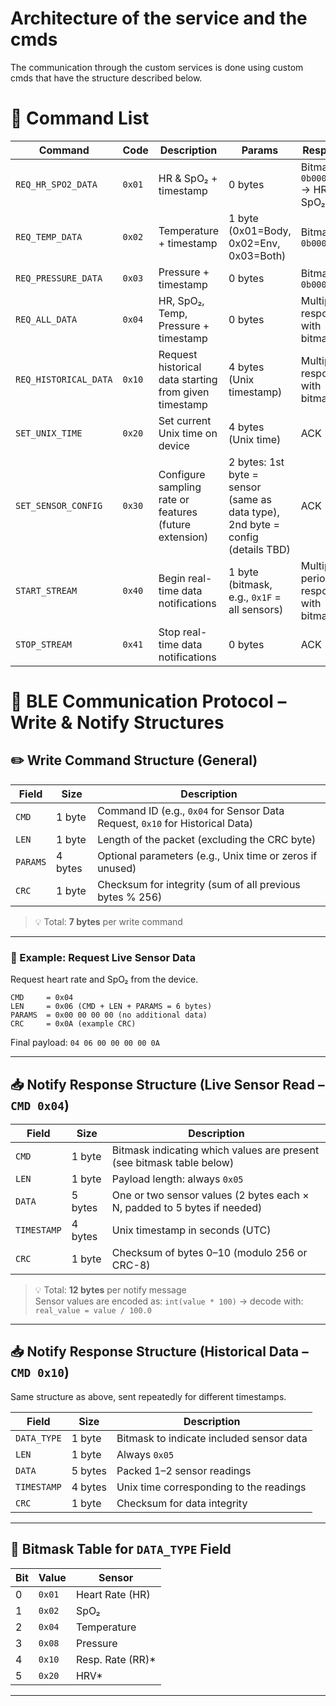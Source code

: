 # Architecture of the service and the cmds
The communication through the custom services is done using custom cmds that have the structure described below.

#  📜 Command List

| **Command**             | **Code** | **Description**                                                    | **Params**                                                                                 | **Response**                                     |
|-------------------------|----------|--------------------------------------------------------------------|---------------------------------------------------------------------------------------------|--------------------------------------------------|
| `REQ_HR_SPO2_DATA`      | `0x01`   | HR & SpO₂ + timestamp                                              | 0 bytes                                                                                     | Bitmask: `0b00000011` → HR + SpO₂               |
| `REQ_TEMP_DATA`         | `0x02`   | Temperature + timestamp                                            | 1 byte (0x01=Body, 0x02=Env, 0x03=Both)                                                     | Bitmask: `0b00001100`                          |
| `REQ_PRESSURE_DATA`     | `0x03`   | Pressure + timestamp                                               | 0 bytes                                                                                     | Bitmask: `0b00010000`                          |
| `REQ_ALL_DATA`          | `0x04`   | HR, SpO₂, Temp, Pressure + timestamp                               | 0 bytes                                                                                     | Multiple responses with bitmask                |
| `REQ_HISTORICAL_DATA`   | `0x10`   | Request historical data starting from given timestamp              | 4 bytes (Unix timestamp)                                                                    | Multiple responses with bitmask                |
| `SET_UNIX_TIME`         | `0x20`   | Set current Unix time on device                                    | 4 bytes (Unix time)                                                                         | ACK                                            |
| `SET_SENSOR_CONFIG`     | `0x30`   | Configure sampling rate or features (future extension)             | 2 bytes: 1st byte = sensor (same as data type), 2nd byte = config (details TBD)             | ACK                                            |
| `START_STREAM`          | `0x40`   | Begin real-time data notifications                                 | 1 byte (bitmask, e.g., `0x1F` = all sensors)                                                | Multiple periodic responses with bitmask       |
| `STOP_STREAM`           | `0x41`   | Stop real-time data notifications                                  | 0 bytes                                                                                     | ACK                                            |


# 🧩 BLE Communication Protocol – Write & Notify Structures

## ✏️ Write Command Structure (General)

| **Field**   | **Size** | **Description**                                                                 |
|-------------|----------|---------------------------------------------------------------------------------|
| `CMD`       | 1 byte   | Command ID (e.g., `0x04` for Sensor Data Request, `0x10` for Historical Data)   |
| `LEN`       | 1 byte   | Length of the packet (excluding the CRC byte)                                   |
| `PARAMS`    | 4 bytes  | Optional parameters (e.g., Unix time or zeros if unused)                        |
| `CRC`       | 1 byte   | Checksum for integrity (sum of all previous bytes % 256)                        |

> 💡 Total: **7 bytes** per write command


---

### 🧾 Example: Request Live Sensor Data

Request heart rate and SpO₂ from the device.

```
CMD     = 0x04
LEN     = 0x06 (CMD + LEN + PARAMS = 6 bytes)
PARAMS  = 0x00 00 00 00 (no additional data)
CRC     = 0x0A (example CRC)
```

Final payload: `04 06 00 00 00 00 0A`

---

## 📥 Notify Response Structure (Live Sensor Read – `CMD 0x04`)

| **Field**      | **Size** | **Description**                                                                 |
|----------------|----------|----------------------------------------------------------------------------------|
| `CMD`    | 1 byte   | Bitmask indicating which values are present (see bitmask table below)            |
| `LEN`          | 1 byte   | Payload length: always `0x05`                                                    |
| `DATA`         | 5 bytes  | One or two sensor values (2 bytes each × N, padded to 5 bytes if needed)         |
| `TIMESTAMP`    | 4 bytes  | Unix timestamp in seconds (UTC)                                                 |
| `CRC`          | 1 byte   | Checksum of bytes 0–10 (modulo 256 or CRC-8)                                    |

> 💡 Total: **12 bytes** per notify message  
> Sensor values are encoded as: `int(value * 100)` → decode with: `real_value = value / 100.0`

---

## 📥 Notify Response Structure (Historical Data – `CMD 0x10`)

Same structure as above, sent repeatedly for different timestamps.

| **Field**      | **Size** | **Description**                                                                 |
|----------------|----------|----------------------------------------------------------------------------------|
| `DATA_TYPE`    | 1 byte   | Bitmask to indicate included sensor data                                        |
| `LEN`          | 1 byte   | Always `0x05`                                                                   |
| `DATA`         | 5 bytes  | Packed 1–2 sensor readings                                                      |
| `TIMESTAMP`    | 4 bytes  | Unix time corresponding to the readings                                         |
| `CRC`          | 1 byte   | Checksum for data integrity                                                     |

---

## 🧮 Bitmask Table for `DATA_TYPE` Field

| **Bit** | **Value** | **Sensor**         |
|---------|-----------|--------------------|
| 0       | `0x01`    | Heart Rate (HR)    |
| 1       | `0x02`    | SpO₂               |
| 2       | `0x04`    | Temperature        |
| 3       | `0x08`    | Pressure           |
| 4       | `0x10`    | Resp. Rate (RR)\*  |
| 5       | `0x20`    | HRV\*              |



---